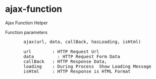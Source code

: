 # ajax-function
Ajax Function Helper

 Function parameters
<pre>
       ajax(url, data, callBack, hasLoading, isHtml)
 
       url        : HTTP Request Url
       data  	    : HTTP Request Form Data
       callBack   : HTTP Response Data,
       loading    : During Process  Show Loading Message
       isHtml     : HTTP Response is HTML Format
</pre>
 
